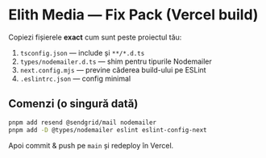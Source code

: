 # Elith Media — Fix Pack (Vercel build)

Copiezi fișierele **exact** cum sunt peste proiectul tău:

1) `tsconfig.json` — include și `**/*.d.ts`
2) `types/nodemailer.d.ts` — shim pentru tipurile Nodemailer
3) `next.config.mjs` — previne căderea build-ului pe ESLint
4) `.eslintrc.json` — config minimal

## Comenzi (o singură dată)

```bash
pnpm add resend @sendgrid/mail nodemailer
pnpm add -D @types/nodemailer eslint eslint-config-next
```

Apoi commit & push pe `main` și redeploy în Vercel.
